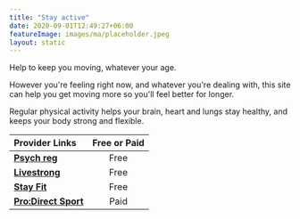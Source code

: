 ```yaml
---
title: "Stay active"
date: 2020-09-01T12:49:27+06:00
featureImage: images/ma/placeholder.jpeg
layout: static
---
```


Help to keep you moving, whatever your age.

However you're feeling right now, and whatever you're dealing with, this site can help you get moving more so you'll feel better for longer.

Regular physical activity helps your brain, heart and lungs stay healthy, and keeps your body strong and flexible.

| Provider Links      | Free or Paid  |  
| :-----------          | :--------------:      |  
| [**Psych reg**](https://www.psychreg.org/staying-fit-and-healthy-at-home/) | Free | 
| [**Livestrong**](https://www.livestrong.com/article/97879-stay-fit-/) | Free | 
| [**Stay Fit**](https://www.stay.fit/blog/2021/9/16/13-ways-to-stay-fit-and-heatlhy) | Free | 
| [**Pro:Direct Sport**](https://www.awin1.com/cread.php?awinmid=6667&awinaffid=1198638&ued=https%3A%2F%2Fwww.prodirectsport.com%2Frunning%2F) | Paid | 
  

<br/><br/>






